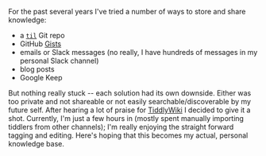 For the past several years I've tried a number of ways to store and share knowledge:

- a [`til`](https://github.com/alexashley/til) Git repo
- GitHub [Gists](https://gist.github.com/alexashley/)
- emails or Slack messages (no really, I have hundreds of messages in my personal Slack channel)
- blog posts
- Google Keep

But nothing really stuck -- each solution had its own downside. Either was too private and not shareable or not easily searchable/discoverable by my future self.  After hearing a lot of praise for [TiddlyWiki](https://tiddlywiki.com) I decided to give it a shot. Currently, I'm just a few hours in (mostly spent manually importing tiddlers from other channels); I'm really enjoying the straight forward tagging and editing. Here's hoping that this becomes my actual, personal knowledge base. 